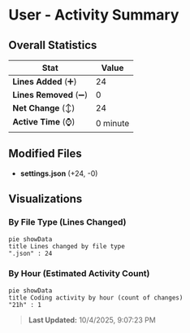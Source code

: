 # User - Activity Summary 

## Overall Statistics

| Stat                   | Value                                                             |
| ---------------------- | ----------------------------------------------------------------- |
| **Lines Added** (➕)   | 24                                          |
| **Lines Removed** (➖) | 0                                        |
| **Net Change** (↕)    | 24                |
| **Active Time** (⌚)   | 0 minute |


## Modified Files
- **settings.json** (+24, -0)

## Visualizations

### By File Type (Lines Changed)

```mermaid
pie showData
title Lines changed by file type
".json" : 24
```

### By Hour (Estimated Activity Count)

```mermaid
pie showData
title Coding activity by hour (count of changes)
"21h" : 1
```


> **Last Updated:** 10/4/2025, 9:07:23 PM